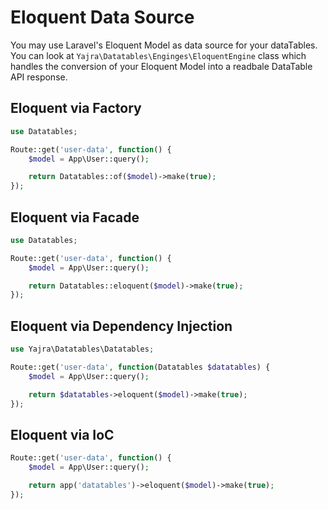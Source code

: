 # Eloquent Data Source

You may use Laravel's Eloquent Model as data source for your dataTables.
You can look at `Yajra\Datatables\Enginges\EloquentEngine` class which handles the conversion of your Eloquent Model into a readbale DataTable API response.

<a name="factory"></a>
## Eloquent via Factory

```php
use Datatables;

Route::get('user-data', function() {
	$model = App\User::query();

	return Datatables::of($model)->make(true);
});
```

<a name="facade"></a>
## Eloquent via Facade

```php
use Datatables;

Route::get('user-data', function() {
	$model = App\User::query();

	return Datatables::eloquent($model)->make(true);
});
```

<a name="dependency-injection"></a>
## Eloquent via Dependency Injection

```php
use Yajra\Datatables\Datatables;

Route::get('user-data', function(Datatables $datatables) {
	$model = App\User::query();

	return $datatables->eloquent($model)->make(true);
});
```
<a name="ioc"></a>
## Eloquent via IoC

```php
Route::get('user-data', function() {
	$model = App\User::query();

	return app('datatables')->eloquent($model)->make(true);
});
```
